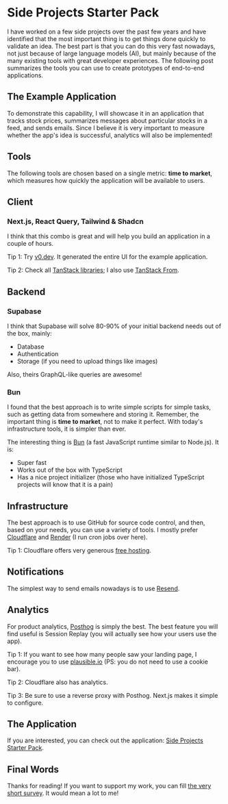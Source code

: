 # Side Projects Starter Pack

I have worked on a few side projects over the past few years and have identified that the most important thing is to get things done quickly to validate an idea. The best part is that you can do this very fast nowadays, not just because of large language models (AI), but mainly because of the many existing tools with great developer experiences. The following post summarizes the tools you can use to create prototypes of end-to-end applications.

## The Example Application

To demonstrate this capability, I will showcase it in an application that tracks stock prices, summarizes messages about particular stocks in a feed, and sends emails. Since I believe it is very important to measure whether the app's idea is successful, analytics will also be implemented!

## Tools

The following tools are chosen based on a single metric: **time to market**, which measures how quickly the application will be available to users.

## Client

### Next.js, React Query, Tailwind & Shadcn

I think that this combo is great and will help you build an application in a couple of hours.

Tip 1: Try [v0.dev](https://v0.dev/). It generated the entire UI for the example application.

Tip 2: Check all [TanStack libraries](https://tanstack.com/); I also use [TanStack From](https://tanstack.com/form/latest).

## Backend

### Supabase

I think that Supabase will solve 80-90% of your initial backend needs out of the box, mainly:

- Database
- Authentication
- Storage (if you need to upload things like images)

Also, theirs GraphQL-like queries are awesome!

### Bun

I found that the best approach is to write simple scripts for simple tasks, such as getting data from somewhere and storing it. Remember, the important thing is **time to market**, not to make it perfect. With today's infrastructure tools, it is simpler than ever.

The interesting thing is [Bun](https://bun.sh/) (a fast JavaScript runtime similar to Node.js). It is:

- Super fast
- Works out of the box with TypeScript
- Has a nice project initializer (those who have initialized TypeScript projects will know that it is a pain)

## Infrastructure

The best approach is to use GitHub for source code control, and then, based on your needs, you can use a variety of tools. I mostly prefer [Cloudflare](https://www.cloudflare.com/) and [Render](https://render.com/) (I run cron jobs over here).

Tip 1: Cloudflare offers very generous [free hosting](https://www.cloudflare.com/plans/developer-platform/).

## Notifications

The simplest way to send emails nowadays is to use [Resend](https://resend.com/).

## Analytics

For product analytics, [Posthog](https://posthog.com/) is simply the best. The best feature you will find useful is Session Replay (you will actually see how your users use the app).

Tip 1: If you want to see how many people saw your landing page, I encourage you to use [plausible.io](https://plausible.io/) (PS: you do not need to use a cookie bar).

Tip 2: Cloudflare also has analytics.

Tip 3: Be sure to use a reverse proxy with Posthog. Next.js makes it simple to configure.

## The Application

If you are interested, you can check out the application: [Side Projects Starter Pack](https://side-projects-starter-pack.pages.dev/).

## Final Words

Thanks for reading! If you want to support my work, you can fill [the very short survey](https://tally.so/r/3l0jVo). It would mean a lot to me!